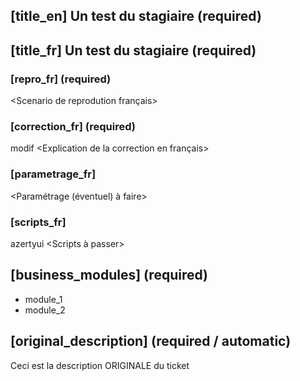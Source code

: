 ## [title_en] Un test du stagiaire (required)
## [title_fr] Un test du stagiaire (required)

### [repro_fr] (required)

<Scenario de reprodution français>

### [correction_fr] (required)
modif
<Explication de la correction en français>

### [parametrage_fr]

<Paramétrage (éventuel) à faire>

### [scripts_fr]
azertyui
<Scripts à passer>

## [business_modules] (required)

* module_1
* module_2

## [original_description] (required / automatic)
Ceci est la description ORIGINALE du ticket

